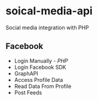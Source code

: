 # soical-media-api
Social media integration with PHP 

## Facebook
* Login Manually - *PHP*
* Login Facebook SDK
* GraphAPI 
* Access Profile Data
* Read Data From Profile
* Post Feeds
